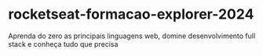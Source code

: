 # rocketseat-formacao-explorer-2024
Aprenda do zero as principais linguagens web, domine desenvolvimento full stack e conheça tudo que precisa
